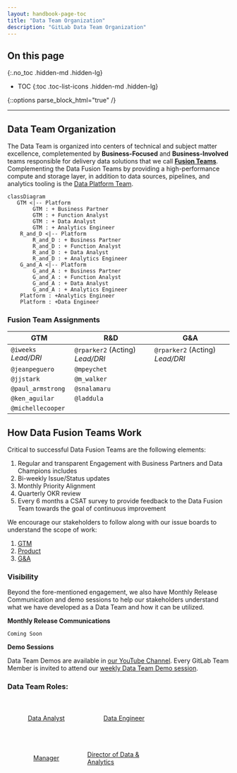 ```yaml
---
layout: handbook-page-toc
title: "Data Team Organization"
description: "GitLab Data Team Organization"
---
```


## On this page
{:.no_toc .hidden-md .hidden-lg}

- TOC
{:toc .toc-list-icons .hidden-md .hidden-lg}

{::options parse_block_html="true" /}

---

## Data Team Organization

The Data Team is organized into centers of technical and subject matter excellence, completemented by __Business-Focused__ and __Business-Involved__ teams responsible for delivery data solutions that we call [**Fusion Teams**](/handbook/business-technology/data-team/#data-fusion-teams). Complementing the Data Fusion Teams by providing a high-performance compute and storage layer, in addition to data sources, pipelines, and analytics tooling is the [Data Platform Team](https://about.gitlab.com/handbook/business-technology/data-team/#the-data-platform-team).

```mermaid
classDiagram
   GTM <|-- Platform
        GTM : + Business Partner
        GTM : + Function Analyst
        GTM : + Data Analyst
        GTM : + Analytics Engineer
    R_and_D <|-- Platform
        R_and_D : + Business Partner
        R_and_D : + Function Analyst
        R_and_D : + Data Analyst
        R_and_D : + Analytics Engineer
    G_and_A <|-- Platform
        G_and_A : + Business Partner
        G_and_A : + Function Analyst
        G_and_A : + Data Analyst
        G_and_A : + Analytics Engineer
    Platform : +Analytics Engineer
    Platform : +Data Engineer
  ```

### Fusion Team Assignments

| **GTM** | **R&D** | **G&A** |
| ----- | ----- | ----- |
| `@iweeks` _Lead/DRI_ | `@rparker2` (Acting) _Lead/DRI_	| `@rparker2` (Acting) _Lead/DRI_ | 
| `@jeanpeguero` |	`@mpeychet` |  |
| `@jjstark` | `@m_walker` |  |
| `@paul_armstrong` | `@snalamaru` | |
| `@ken_aguilar` |	`@laddula` | |	
| `@michellecooper` | | |
						
## How Data Fusion Teams Work

Critical to successful Data Fusion Teams are the following elements:

1. Regular and transparent Engagement with Business Partners and Data Champions includes
1. Bi-weekly Issue/Status updates
1. Monthly Priority Alignment
1. Quarterly OKR review
1. Every 6 months a CSAT survey to provide feedback to the Data Fusion Team towards the goal of continuous improvement

We encourage our stakeholders to follow along with our issue boards to understand the scope of work:

1. [GTM](https://gitlab.com/gitlab-data/analytics/-/boards/1912663?&label_name[]=ft%3Al2c)
2. [Product](https://gitlab.com/groups/gitlab-data/-/boards/1912130?label_name[]=ft%3Ar2a)
3. [G&A](https://gitlab.com/groups/gitlab-data/-/boards/1435002?&label_name[]=People) 

<!-- need to update boards potentially based on new label names -->

### Visibility

Beyond the fore-mentioned engagement, we also have Monthly Release Communication and demo sessions to help our stakeholders understand what we have developed as a Data Team and how it can be utilized.

**Monthly Release Communications**
<!-- (need to add issues with monthly release information or slide deck from OKRs -->
`Coming Soon`

**Demo Sessions**

Data Team Demos are available in [our YouTube Channel](https://www.youtube.com/playlist?list=PL05JrBw4t0KrRVTZY33WEHv8SjlA_-keI). Every GitLab Team Member is invited to attend our [weekly Data Team Demo session](https://calendar.google.com/event?action=TEMPLATE&tmeid=Z2Zibm5rbWZvamptajYwOGs4dWI2ODk0c2tfMjAyMTAzMDRUMTYwMDAwWiBnaXRsYWIuY29tX2Q3ZGw0NTdmcnI4cDU4cG4zazYzZWJ1bzhvQGc&tmsrc=gitlab.com_d7dl457frr8p58pn3k63ebuo8o%40group.calendar.google.com&scp=ALL).

### Data Team Roles:

<div class="flex-row" markdown="0" style="height:80px">
  <a href="https://about.gitlab.com/job-families/finance/data-analyst/" class="btn btn-purple" style="width:33%;height:100%;margin:5px;float:left;display:flex;justify-content:center;align-items:center;">Data Analyst</a>
  <a href="https://about.gitlab.com/job-families/finance/data-engineer/" class="btn btn-purple" style="width:33%;height:100%;margin:5px;float:left;display:flex;justify-content:center;align-items:center;">Data Engineer</a>
  <a href="https://about.gitlab.com/job-families/finance/manager-data" class="btn btn-purple" style="width:33%;height:100%;margin:5px;float:left;display:flex;justify-content:center;align-items:center;">Manager</a>
  <a href="https://about.gitlab.com/job-families/finance/dir-data-and-analytics" class="btn btn-purple" style="width:33%;height:100%;margin:5px;float:left;display:flex;justify-content:center;align-items:center;">Director of Data & Analytics</a>
</div>
